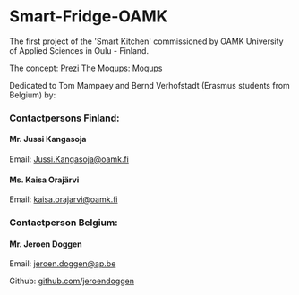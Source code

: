 # Smart-Fridge-OAMK
The first project of the 'Smart Kitchen' commissioned by OAMK University of Applied Sciences in Oulu - Finland.

The concept: [Prezi](http://prezi.com/kkwk0fvxtakd/?utm_campaign=share&utm_medium=copy&rc=ex0share)
The Moqups: [Moqups](https://moqups.com/berndv/YKEUgVQ0)


Dedicated to Tom Mampaey and Bernd Verhofstadt (Erasmus students from Belgium) by:

### Contactpersons Finland:
#### Mr. Jussi Kangasoja
Email: Jussi.Kangasoja@oamk.fi

#### Ms. Kaisa Orajärvi
Email: kaisa.orajarvi@oamk.fi


### Contactperson Belgium:
#### Mr. Jeroen Doggen
Email: jeroen.doggen@ap.be

Github: [github.com/jeroendoggen](https://github.com/jeroendoggen)
